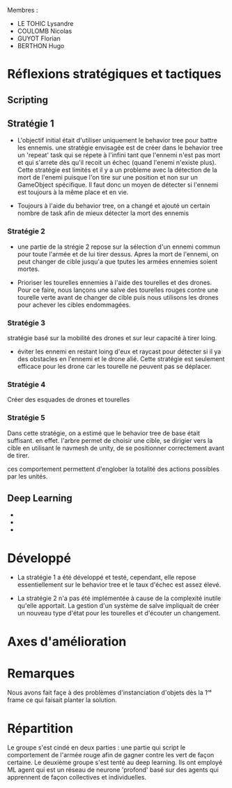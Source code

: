 Membres :
- LE TOHIC Lysandre
- COULOMB Nicolas
- GUYOT Florian
- BERTHON Hugo

# Réflexions stratégiques et tactiques

## Scripting

## Stratégie 1

- L'objectif initial était d'utiliser uniquement le behavior tree pour battre les ennemis.
  une stratégie envisagée est de créer dans le behavior tree un 'repeat' task qui se répete à l'infini tant que l'ennemi n'est pas mort et qui s'arrete dès qu'il recoit un échec (quand l'enemi n'existe plus). Cette stratégie  est limités et il y a un probleme avec la détection de la mort de l'enemi puisque l'on tire sur une position et non sur un GameObject spécifique. Il faut donc un moyen de détecter si l'ennemi est toujours à la même place et en vie.

- Toujours à l'aide du behavior tree, on a changé et ajouté un certain nombre de task afin de mieux détecter la mort des ennemis

### Stratégie 2
 - une partie de la strégie 2 repose sur la sélection d'un ennemi commun pour toute l'armée et de lui tirer dessus. Apres la mort de l'ennemi, on peut changer de cible jusqu'a que tputes les armées ennemies soient mortes.



- Prioriser les tourelles ennemies à l'aide des tourelles et des drones.
Pour ce faire, nous lançons une salve des tourelles rouges contre une tourelle verte avant de changer de cible puis nous utilisons les drones pour achever les cibles endommagées.

### Stratégie 3

stratégie basé sur la mobilité des drones et sur leur capacité à tirer loing.

- éviter les ennemi en restant loing d'eux et raycast pour détecter si il ya des obstacles en l'ennemi et le drone alié. Cette stratégie est seulement efficace pour les drone car les tourelle ne peuvent pas se déplacer.

### Stratégie 4

Créer des esquades de drones et tourelles

### Stratégie 5

Dans cette stratégie, on a estimé que le behavior tree de base était suffisant. en effet. l'arbre permet de choisir une cible, se dirigier vers la cible en utilisant le navmesh de unity, de se positionner correctement avant de tirer.

ces comportement permettent d'englober la totalité des actions possibles par les unités.

## Deep Learning

- 
- 
- 



# Développé

- La stratégie 1 a été développé et testé, cependant, elle repose essentiellement sur le behavior tree et le taux d'échec est assez élevé.


- La stratégie 2 n'a pas été implémentée à cause de la complexité inutile qu'elle apportait.
La gestion d'un système de salve impliquait de créer un nouveau type d'état pour les tourelles et d'écouter un changement.


# Axes d'amélioration

# Remarques

Nous avons fait façe à des problèmes d'instanciation d'objets dès la 1ʳᵉ frame ce qui faisait planter la solution.

# Répartition

Le groupe s'est cindé en deux parties :
une partie qui script le comportement de l'armée rouge afin de gagner contre les vert de façon certaine.
Le deuxième groupe s'est tenté au deep learning.
Ils ont employé ML agent qui est un réseau de neurone 'profond' basé sur des agents qui apprennent de façon collectives et individuelles.